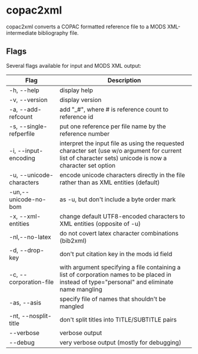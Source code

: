 # copac2xml

copac2xml converts a COPAC formatted reference file to a MODS XML-intermediate bibliography file.

## Flags

Several flags available for input and MODS XML output:

| Flag | Description |
| --- | --- |
| \-h, --help | display help |
| \-v, --version | display version |
| \-a, --add-refcount | add "\_#", where # is reference count to reference id |
| \-s, --single-refperfile | put one reference per file name by the reference number |
| \-i, --input-encoding | interpret the input file as using the requested character set (use w/o argument for current list of character sets) unicode is now a character set option |
| \-u, --unicode-characters | encode unicode characters directly in the file rather than as XML entities (default) |
| \-un,--unicode-no-bom | as -u, but don't include a byte order mark |
| \-x, --xml-entities | change default UTF8-encoded characters to XML entities (opposite of -u) |
| \-nl,--no-latex | do not covert latex character combinations (bib2xml) |
| \-d, --drop-key | don't put citation key in the mods id field |
| \-c, --corporation-file | with argument specifying a file containing a list of corporation names to be placed in <name type="corporate"></name> instead of type="personal" and eliminate name mangling |
| \-as, --asis | specify file of names that shouldn't be mangled |
| \-nt, --nosplit-title | don't split titles into TITLE/SUBTITLE pairs |
| \--verbose | verbose output |
| \--debug | very verbose output (mostly for debugging) |
